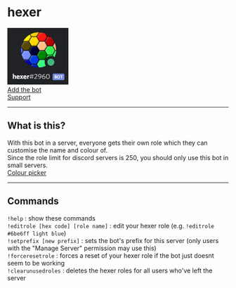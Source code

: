 # hexer
![hexer#2960](hexer.png)  
[Add the bot](https://discord.com/api/oauth2/authorize?client_id=774389928422539266&permissions=268435456&scope=bot)  
[Support](http://ocean.lol#email)

--- 

## What is this?
With this bot in a server, everyone gets their own role which they can customise the name and colour of.  
Since the role limit for discord servers is 250, you should only use this bot in small servers.  
[Colour picker](https://www.google.com/search?q=color+picker)

---

## Commands
`!help` : show these commands  
`!editrole [hex code] [role name]` : edit your hexer role (e.g. `!editrole #6be6ff light blue`)  
`!setprefix [new prefix]` : sets the bot's prefix for this server (only users with the "Manage Server" permission may use this)  
`!forceresetrole` : forces a reset of your hexer role if the bot just doesnt seem to be working  
`!clearunusedroles` : deletes the hexer roles for all users who've left the server  

